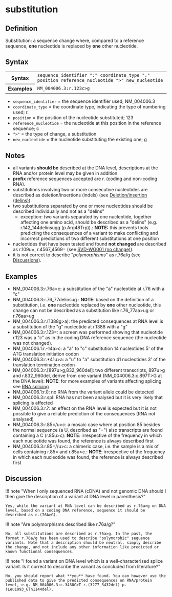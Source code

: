 # substitution

## Definition

Substitution: a sequence change where, compared to a reference sequence, **one** nucleotide is replaced by **one** other nucleotide.

## Syntax

<table class="syntax">
  <tr>
    <th>Syntax</th>
    <td><code>sequence_identifier ":" coordinate_type "." position reference_nucleotide ">" new_nucleotide</code></td>
  </tr>
  <tr>
    <th>Examples</th>
    <td><code>NM_004006.3:r.123c>g</code></td>
  </tr>
</table>

- <code>sequence_identifier</code> = the sequence identifier used; NM_004006.3
- <code>coordinate_type</code> = the coordinate type, indicating the type of numbering used; r.
- <code>position</code> = the position of the nucleotide substituted; 123
- <code>reference_nucleotide</code> = the nucleotide at this position in the reference sequence; c
- <code>">"</code> = the type of change, a substitution
- <code>new_nucleotide</code> = the nucleotide substituting the existing one; g

## Notes

- all variants **should be** described at the DNA level, descriptions at the RNA and/or protein level may be given in addition
- **prefix** reference sequences accepted are r. (coding and non-coding RNA).
- substitutions involving two or more consecutive nucleotides are described as deletion/insertions (indels) (see [Deletion/insertion (delins)](delins.md)).
- two substitutions separated by one or more nucleotides should be described individually and not as a "delins"
  - exception: two variants separated by one nucleotide, together affecting one amino acid, should be described as a "delins" (e.g. r.142_144delinsugg (p.Arg48Trp)).: **NOTE:** this prevents tools predicting the consequences of a variant to make conflicting and incorrect predictions of two different substitutions at one position
- nucleotides that have been tested and found **not changed** are described as r.109u=, r.4567_4569= (see [SVD-WG001 (no change)](http://www.hgvs.org/mutnomen/accepted001.html)).
- it is not correct to describe "_polymorphisms_" as r.76a/g (see [Discussions](#polymorphism)).

## Examples

- NM_004006.3:r.76a>c: a substitution of the "a" nucleotide at r.76 with a "c"
- NM_004006.3:r.76_77delinsug : **NOTE**: based on the definition of a substitution, i.e. **one** nucleotide replaced by **one** other nucleotide, this change can not be described as a substitution like r.76_77aa>ug or r.76aa>ug
- NM_004006.3:r.(1388g>a): the predicted consequences at RNA level is a substitution of the "g" nucleotide at r.1388 with a "g"
- NM_004006.3:r.123=: a screen was performed showing that nucleotide r.123 was a "c" as in the coding DNA reference sequence (the nucleotide was not changed).
- NM_004006.1:r.-14a>c: a "a" to "c" substitution 14 nucleotides 5' of the ATG translation initiation codon
- NM_004006.3:r.\*41u>a: a "u" to "a" substitution 41 nucleotides 3' of the translation termination codon
- NM_004006.3:r.[897u>g,832\_960del]: two different transcripts, 897u>g and r.832_960del, derive from one variant (NM_004006.3:c.897T>G at the DNA level): **NOTE**: for more examples of variants affecting splicing see [RNA splicing](splicing.md)
- NM_004006.1:r.0: no RNA from the variant allele could be detected
- NM_004006.3:r.spl: RNA has not been analysed but it is very likely that splicing is affected
- NM_004006.3:r.?: an effect on the RNA level is expected but it is not possible to give a reliable prediction of the consequences (RNA not analysed)
- NM_004006.3:r.85=/u>c: a mosaic case where at position 85 besides the normal sequence (a U, described as "=") also transcripts are found containing a C (r.85u>c): **NOTE**: irrespective of the frequency in which each nucleotide was found, the reference is always described first
- NM_004006.3:r.85=//u>c: a chimeric case, i.e. the sample is a mix of cells containing r.85= and r.85u>c.: **NOTE**: irrespective of the frequency in which each nucleotide was found, the reference is always described first

## Discussion

!!! note "When I only sequenced RNA (cDNA) and not genomic DNA should I then give the description of a variant at DNA level in parenthesis?"

    Yes, while the variant at RNA level can be described as r.76a>g on DNA level, based on a coding DNA reference, sequence it should be described as c.(76A>G).

!!! note "<a id="polymorphism"></a>Are polymorphisms described like r.76a/g?"

    No, all substitutions are described as r.76a>g. In the past, the format r.76a/g has been used to describe "polymorphic" sequence variants. Note that a description should be neutral, simply describe the change, and not include any other information like predicted or known functional consequences.

!!! note "I found a variant on DNA level which is a well-characterised splice variant. Is it correct to describe the variant as concluded from literature?"

    No, you should report what **you** have found. You can however use the published data to give the predicted consequences on RNA/protein level, e.g. NM_004006.3:c.3430C>T r.(3277_3432del) p.(Leu1093_Gln1144del).
